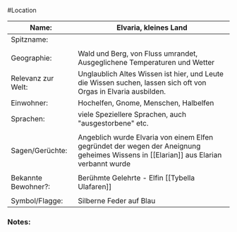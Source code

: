 #Location

| Name:               | Elvaria, kleines Land                                                                                                                |
| ------------------- | ------------------------------------------------------------------------------------------------------------------------------------ |
| Spitzname:          |                                                                                                                                      |
|                     |                                                                                                                                      |
| Geographie:         | Wald und Berg, von Fluss umrandet, Ausgeglichene Temperaturen und Wetter                                                             |
| Relevanz zur Welt:  | Unglaublich Altes Wissen ist hier, und Leute die Wissen suchen, lassen sich oft von Orgas in Elvaria ausbilden.                      |
| Einwohner:          | Hochelfen, Gnome, Menschen, Halbelfen                                                                                                |
| Sprachen:           | viele Speziellere Sprachen, auch "ausgestorbene" etc.                                                                                |
|                     |                                                                                                                                      |
| Sagen/Gerüchte:     | Angeblich wurde Elvaria von einem Elfen gegründet der wegen der Aneignung geheimes Wissens in [[Elarian]] aus Elarian verbannt wurde |
|                     |                                                                                                                                      |
| Bekannte Bewohner?: | Berühmte Gelehrte - Elfin [[Tybella Ulafaren]]                                                                                       |
|                     |                                                                                                                                      |
| Symbol/Flagge:      | Silberne Feder auf Blau                                                                                                              |
### Notes:


